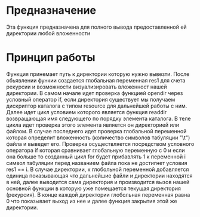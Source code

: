 Предназначение
==============
Эта функция предназначена для полного вывода предоставленной ей директории любой вложенности

Принцип работы
==============
Функция принемает путь к директории которую нужно вывезти.
После обьявлении функии создается глобальная переменная res1 для счета рекурсии и возможности визуализировать вложенност нашей директории.
В самом начале идет проверка функцией opendir через условный оператор if, если директория существует мы получаем дискриптор каталога с типом resource для дальнейшей работы с ним.
Далее идет цикл условием которого является функция readdir возвращающая имя следующего по порядку элемента каталога. В теле цикла идет проверка этого элемента является он директорией или файлом. 
В случае последнего идет проверка глобальной переменной которая определит вложенность (количество символов табуляции "\t") файла и выведет его. Проверка осуществляется посредством условного оператора if которая сравнивает глобальную переменную с 0 и если она больше то созданный цикл for будет прибавлять 1 к переменной i символ табуляции перед названием файла пока не достигнет условия res1 == i.
В случае директории, к глобольной переменной добавляется единица показывающая что дальнейшие файли и директории находятся в ней, далее выводится сама директория и производится вызов нашей основной функции в которую уже помещается текущая директория (рекурсия).
В конце каждой директории глобольная переменная равна 0 что показывает выход из нее и далее функция закрытия этой же директории.
